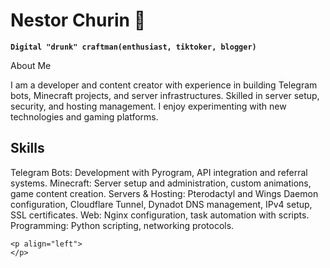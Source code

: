 # Nestor Churin 🍻

**`Digital "drunk" craftman(enthusiast, tiktoker, blogger)`**

About Me

I am a developer and content creator with experience in building Telegram bots, Minecraft projects, and server infrastructures. Skilled in server setup, security, and hosting management. I enjoy experimenting with new technologies and gaming platforms.

## Skills
Telegram Bots: Development with Pyrogram, API integration and referral systems.
Minecraft: Server setup and administration, custom animations, game content creation.
Servers & Hosting: Pterodactyl and Wings Daemon configuration, Cloudflare Tunnel, Dynadot DNS management, IPv4 setup, SSL certificates.
Web: Nginx configuration, task automation with scripts.
Programming: Python scripting, networking protocols.

    <p align="left">
    </p>
